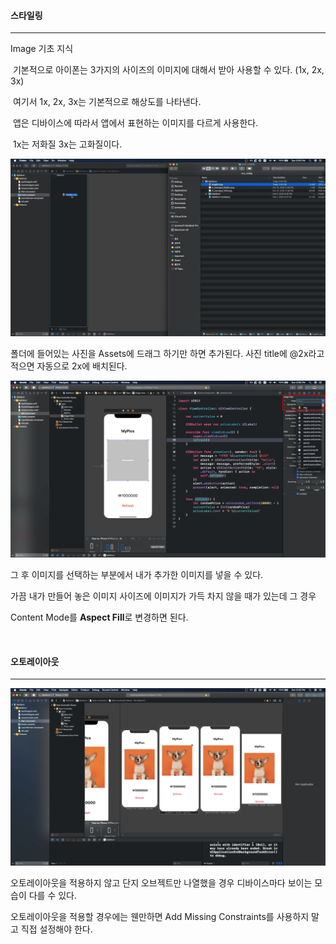 #### 스타일링

---

Image 기초 지식

​	기본적으로 아이폰는 3가지의 사이즈의 이미지에 대해서 받아 사용할 수 있다. (1x, 2x, 3x)

​	여기서 1x, 2x, 3x는 기본적으로 해상도를 나타낸다.

​	앱은 디바이스에 따라서 앱에서 표현하는 이미지를 다르게 사용한다.

​	1x는 저화질 3x는 고화질이다.

<img src="./img/image.png">

폴더에 들어있는 사진을 Assets에 드래그 하기만 하면 추가된다. 사진 title에 @2x라고 적으면 자동으로 2x에 배치된다.

<img src="./img/select_image.png">

그 후 이미지를 선택하는 부분에서 내가 추가한 이미지를 넣을 수 있다.

가끔 내가 만들어 놓은 이미지 사이즈에 이미지가 가득 차지 않을 때가 있는데 그 경우

Content Mode를 **Aspect Fill**로 변경하면 된다.

<br>

#### 오토레이아웃

---

<img src="./img/autolayout.png">

오토레이아웃을 적용하지 않고 단지 오브젝트만 나열했을 경우 디바이스마다 보이는 모습이 다를 수 있다.

오토레이아웃을 적용할 경우에는 웬만하면 Add Missing Constraints를 사용하지 말고 직접 설정해야 한다.

